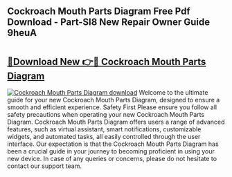 ## Cockroach Mouth Parts Diagram Free Pdf Download - Part-SI8 New Repair Owner Guide 9heuA

# <h2><a href="http://dfhrvym.blite.top/?on=Cockroach+Mouth+Parts+Diagram">🔗Download New 👉🔴 Cockroach Mouth Parts Diagram</a></h2>

[![Cockroach Mouth Parts Diagram download](https://i.imgur.com/lujVjoI.png)](http://dfhrvym.blite.top/?on=Cockroach+Mouth+Parts+Diagram)
Welcome to the ultimate guide for your new Cockroach Mouth Parts Diagram, designed to ensure a smooth and efficient experience. Safety First Please ensure you follow all safety precautions when operating your new Cockroach Mouth Parts Diagram. Cockroach Mouth Parts Diagram offers users a range of advanced features, such as virtual assistant, smart notifications, customizable widgets, and automated tasks, all easily controlled through the user interface. Our expectation is that the Cockroach Mouth Parts Diagram has been a crucial guide in your journey to becoming proficient in using your new device. In case of any queries or concerns, please do not hesitate to contact our support team.
